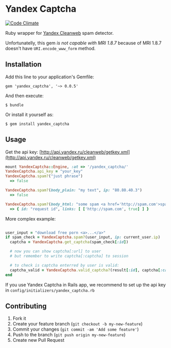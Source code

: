 # Yandex Captcha

[![Code Climate](https://codeclimate.com/github/merqlove/yandex-captcha.png)](https://codeclimate.com/github/merqlove/yandex-captcha)

Ruby wrapper for [Yandex Cleanweb](http://api.yandex.ru/cleanweb/) spam detector.

Unfortunatelly, this gem *is not capable with MRI 1.8.7* because of MRI 1.8.7 doesn't have `URI.encode_www_form` method.

## Installation

Add this line to your application's Gemfile:

    gem 'yandex_captcha', '~> 0.0.5'

And then execute:

    $ bundle

Or install it yourself as:

    $ gem install yandex_captcha

## Usage

Get the api key: [http://api.yandex.ru/cleanweb/getkey.xml](http://api.yandex.ru/cleanweb/getkey.xml)

```ruby
mount YandexCaptcha::Engine, :at => '/yandex_captcha/'
YandexCaptcha.api_key = "your_key"
YandexCaptcha.spam?("just phrase")
  => false

YandexCaptcha.spam?(body_plain: "my text", ip: "80.80.40.3")
  => false

YandexCaptcha.spam?(body_html: "some spam <a href='http://spam.com'>spam link</a>")
  => { id: "request id", links: [ ['http://spam.com', true] ] }
```

More complex example:

```ruby

user_input = "download free porn <a>...</a>"
if spam_check = YandexCaptcha.spam?(user_input, ip: current_user.ip)
  captcha = YandexCaptcha.get_captcha(spam_check[:id])

  # now you can show captcha[:url] to user
  # but remember to write captcha[:captcha] to session

  # to check is captcha enterred by user is valid:
  captcha_valid = YandexCaptcha.valid_captcha?(result[:id], captcha[:captcha], user_captcha)
end
```

If you use Yandex Captcha in Rails app, we recommend to set up the api key in `config/initializers/yandex_captcha.rb`

## Contributing

1. Fork it
2. Create your feature branch (`git checkout -b my-new-feature`)
3. Commit your changes (`git commit -am 'Add some feature'`)
4. Push to the branch (`git push origin my-new-feature`)
5. Create new Pull Request
